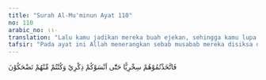 ```yaml
---
title: "Surah Al-Mu'minun Ayat 110"
no: 110
arabic_no: ١١٠
translation: "Lalu kamu jadikan mereka buah ejekan, sehingga kamu lupa mengingat Aku, dan kamu (selalu) menertawakan mereka,"
tafsir: "Pada ayat ini Allah menerangkan sebab musabab mereka disiksa dan diazab, serta jawaban yang menghina atas permintaan mereka kembali ke dunia. Hinaan itu muncul karena mereka menghina hamba-hamba Allah yang telah beriman, seperti Bilal, Khabbab, shuhaib dan orang-orang mukmin yang lemah lainnya, selalu mendekatkan diri kepada Allah, menegaskan ikrar dan pengakuan keimanan mereka kepada-Nya, membenar-kan para rasul yang telah diutus-Nya, senantiasa meminta ampunan dan memohon rahmat kepada-Nya karena Dialah pemberi rahmat yang sebaik-baiknya. Orang-orang kafir menghadapi orang-orang mukmin itu dengan sikap mengejek, menertawakan, dan menghina. Ayat ini juga menerangkan bahwa kesibukan orang-orang kafir itu mereka mengejek dan menertawakan orang-orang mukmin, membuat mereka lupa mengingat Allah. Sejalan dengan ayat ini, Allah berfirman:\n\nSesungguhnya orang-orang yang berdosa, adalah mereka yang dahulu menertawakan orang-orang yang beriman. Dan apabila mereka (orang-orang yang beriman) melintas di hadapan mereka, mereka saling mengedip-ngedipkan matanya, dan apabila kembali kepada kaumnya, mereka kembali dengan gembira ria. Dan apabila mereka melihat (orang-orang mukmin), mereka mengatakan, \"Sesungguhnya mereka benar-benar orang-orang sesat,\" padahal (orang-orang yang berdosa itu), mereka tidak diutus sebagai penjaga (orang-orang mukmin). (al-Muthaffifin/83: 29-33)"
---
```

فَاتَّخَذْتُمُوْهُمْ سِخْرِيًّا حَتّٰٓى اَنْسَوْكُمْ ذِكْرِيْ وَكُنْتُمْ مِّنْهُمْ تَضْحَكُوْنَ